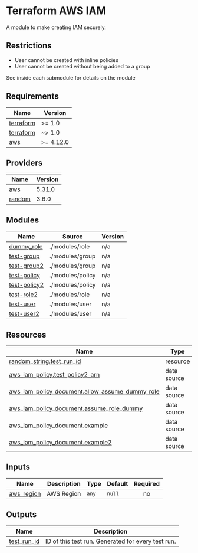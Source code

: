 # Terraform AWS IAM
A module to make creating IAM securely.

## Restrictions
* User cannot be created with inline policies
* User cannot be created without being added to a group

See inside each submodule for details on the module
<!-- BEGIN_TF_DOCS -->
## Requirements

| Name | Version |
|------|---------|
| <a name="requirement_terraform"></a> [terraform](#requirement\_terraform) | >= 1.0 |
| <a name="requirement_terraform"></a> [terraform](#requirement\_terraform) | ~> 1.0 |
| <a name="requirement_aws"></a> [aws](#requirement\_aws) | >= 4.12.0 |

## Providers

| Name | Version |
|------|---------|
| <a name="provider_aws"></a> [aws](#provider\_aws) | 5.31.0 |
| <a name="provider_random"></a> [random](#provider\_random) | 3.6.0 |

## Modules

| Name | Source | Version |
|------|--------|---------|
| <a name="module_dummy_role"></a> [dummy\_role](#module\_dummy\_role) | ./modules/role | n/a |
| <a name="module_test-group"></a> [test-group](#module\_test-group) | ./modules/group | n/a |
| <a name="module_test-group2"></a> [test-group2](#module\_test-group2) | ./modules/group | n/a |
| <a name="module_test-policy"></a> [test-policy](#module\_test-policy) | ./modules/policy | n/a |
| <a name="module_test-policy2"></a> [test-policy2](#module\_test-policy2) | ./modules/policy | n/a |
| <a name="module_test-role2"></a> [test-role2](#module\_test-role2) | ./modules/role | n/a |
| <a name="module_test-user"></a> [test-user](#module\_test-user) | ./modules/user | n/a |
| <a name="module_test-user2"></a> [test-user2](#module\_test-user2) | ./modules/user | n/a |

## Resources

| Name | Type |
|------|------|
| [random_string.test_run_id](https://registry.terraform.io/providers/hashicorp/random/latest/docs/resources/string) | resource |
| [aws_iam_policy.test_policy2_arn](https://registry.terraform.io/providers/hashicorp/aws/latest/docs/data-sources/iam_policy) | data source |
| [aws_iam_policy_document.allow_assume_dummy_role](https://registry.terraform.io/providers/hashicorp/aws/latest/docs/data-sources/iam_policy_document) | data source |
| [aws_iam_policy_document.assume_role_dummy](https://registry.terraform.io/providers/hashicorp/aws/latest/docs/data-sources/iam_policy_document) | data source |
| [aws_iam_policy_document.example](https://registry.terraform.io/providers/hashicorp/aws/latest/docs/data-sources/iam_policy_document) | data source |
| [aws_iam_policy_document.example2](https://registry.terraform.io/providers/hashicorp/aws/latest/docs/data-sources/iam_policy_document) | data source |

## Inputs

| Name | Description | Type | Default | Required |
|------|-------------|------|---------|:--------:|
| <a name="input_aws_region"></a> [aws\_region](#input\_aws\_region) | AWS Region | `any` | `null` | no |

## Outputs

| Name | Description |
|------|-------------|
| <a name="output_test_run_id"></a> [test\_run\_id](#output\_test\_run\_id) | ID of this test run. Generated for every test run. |
<!-- END_TF_DOCS -->
